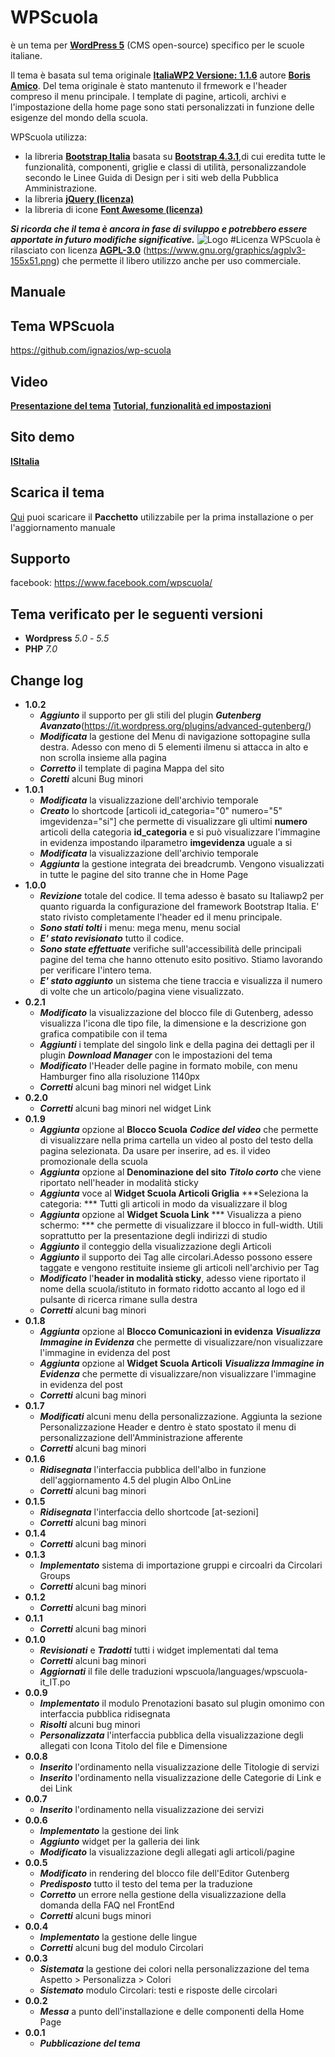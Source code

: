 # WPScuola
è un tema per [**WordPress 5**](https://it.wordpress.org/) (CMS open-source) specifico per le scuole italiane. 

Il tema è basata sul tema originale [**ItaliaWP2 Versione: 1.1.6**](https://github.com/italia/design-wordpress-theme-italiaWP2) autore [**Boris Amico**](http://italiawp.borisamico.it/). 
Del tema originale è stato mantenuto il frmework e l'header compreso il menu principale. I template di pagine, articoli, archivi e l'impostazione della home page sono stati personalizzati in funzione delle esigenze del mondo della scuola.

WPScuola utilizza:
- la libreria [**Bootstrap Italia**](https://italia.github.io/bootstrap-italia/) basata su [**Bootstrap 4.3.1**](https://getbootstrap.com/),di cui eredita tutte le funzionalità, componenti, griglie e classi di utilità, personalizzandole secondo le Linee Guida di Design per i siti web della Pubblica Amministrazione. 
- la libreria [**jQuery (licenza)**](https://jquery.org/license/)
- la libreria di icone [**Font Awesome (licenza)**](https://github.com/FortAwesome/Font-Awesome#license)

***Si ricorda che il tema è ancora in fase di sviluppo e potrebbero essere apportate in futuro modifiche significative.***
![Logo](https://github.com/ignazios/wp-scuola/blob/master/screenshot.png)
#Licenza
WPScuola è rilasciato con licenza [**AGPL-3.0**](https://opensource.org/licenses/AGPL-3.0) (https://www.gnu.org/graphics/agplv3-155x51.png) che permette il libero utilizzo anche per uso commerciale.
## Manuale
## Tema WPScuola
https://github.com/ignazios/wp-scuola
## Video
[**Presentazione del tema**](https://www.youtube.com/watch?v=3DRjP9RIVzo&t=20s)
[**Tutorial, funzionalità ed impostazioni**](https://www.youtube.com/playlist?list=PLqSQgRX-fP44XOIxEU6q7PD74QzYK0KEs)
## Sito demo
[**ISItalia**](http://isitalia.eduva.org/)
## Scarica il tema 
[Qui](https://raw.githubusercontent.com/ignazios/wp-scuola/master/wp-scuola.zip) puoi scaricare il **Pacchetto** utilizzabile per la prima installazione o per l'aggiornamento manuale
## Supporto
facebook: https://www.facebook.com/wpscuola/
## Tema verificato per le seguenti versioni
 - **Wordpress** 	*5.0* - *5.5*
 - **PHP** 		*7.0*
## Change log
- **1.0.2**
  - ***Aggiunto*** il supporto per gli stili del plugin ***Gutenberg Avanzato***(https://it.wordpress.org/plugins/advanced-gutenberg/)
  - ***Modificata*** la gestione del Menu di navigazione sottopagine sulla destra. Adesso con meno di 5 elementi ilmenu si attacca in alto e non scrolla insieme alla pagina
  - ***Corretto*** il template di pagina Mappa del sito
  - ***Coretti*** alcuni Bug minori
- **1.0.1**
  - ***Modificata*** la visualizzazione dell'archivio temporale
  - ***Creato*** lo shortcode [articoli id_categoria="0" numero="5" imgevidenza="si"] che permette di visualizzare gli ultimi **numero** articoli della categoria **id_categoria** e si può visualizzare l'immagine in evidenza impostando ilparametro **imgevidenza** uguale a si
  - ***Modificata*** la visualizzazione dell'archivio temporale
  - ***Aggiunta*** la gestione integrata dei breadcrumb. Vengono visualizzati in tutte le pagine del sito tranne che in Home Page
- **1.0.0**
  - ***Revizione*** totale del codice. Il tema adesso è basato su Italiawp2 per quanto riguarda la configurazione del framework Bootstrap Italia. E' stato rivisto completamente l'header ed il menu principale.
  - ***Sono stati tolti*** i menu: mega menu, menu social
  - ***E' stato revisionato*** tutto il codice.
  - ***Sono state effettuate*** verifiche sull'accessibilità delle principali pagine del tema che hanno ottenuto esito positivo. Stiamo lavorando per verificare l'intero tema.
  - ***E' stato aggiunto*** un sistema che tiene traccia e visualizza il numero di volte che un articolo/pagina viene visualizzato.
- **0.2.1**
  - ***Modificato*** la visualizzazione del blocco file di Gutenberg, adesso visualizza l'icona dle tipo file, la dimensione e la descrizione gon grafica compatibile con il tema
  - ***Aggiunti*** i template del singolo link e della pagina dei dettagli per il plugin ***Download Manager*** con le impostazioni del tema
  - ***Modificato*** l'Header delle pagine in formato mobile, con menu Hamburger fino alla risoluzione 1140px
  - ***Corretti*** alcuni bag minori nel widget Link
- **0.2.0**
  - ***Corretti*** alcuni bag minori nel widget Link
- **0.1.9**
  - ***Aggiunta*** opzione al **Blocco Scuola**  ***Codice del video*** che permette di visualizzare nella prima cartella un video al posto del testo della pagina selezionata. Da usare per inserire, ad es. il video promozionale della scuola
  - ***Aggiunta*** opzione al **Denominazione del sito**  ***Titolo corto*** che viene riportato nell'header in modalità sticky 
  - ***Aggiunta*** voce al **Widget Scuola Articoli Griglia**  ***Seleziona la categoria: *** Tutti gli articoli in modo da visualizzare il blog 
  - ***Aggiunta*** opzione al **Widget Scuola Link**  *** Visualizza a pieno schermo: *** che permette di visualizzare il blocco in full-width. Utili soprattutto per la presentazione degli indirizzi di studio 
  - ***Aggiunto*** il conteggio della visualizzazione degli Articoli
  - ***Aggiunto*** il supporto dei Tag alle circolari.Adesso possono essere taggate e vengono restituite insieme gli articoli nell'archivio per Tag
  - ***Modificato*** l'**header in modalità sticky**, adesso viene riportato il nome della scuola/istituto in formato ridotto accanto al logo ed il pulsante di ricerca rimane sulla destra
  - ***Corretti*** alcuni bag minori
- **0.1.8**
  - ***Aggiunta*** opzione al **Blocco Comunicazioni in evidenza**  ***Visualizza Immagine in Evidenza*** che permette di visualizzare/non visualizzare l'immagine in evidenza del post
  - ***Aggiunta*** opzione al **Widget Scuola Articoli**  ***Visualizza Immagine in Evidenza*** che permette di visualizzare/non visualizzare l'immagine in evidenza del post
  - ***Corretti*** alcuni bag minori
- **0.1.7**
  - ***Modificati*** alcuni menu della personalizzazione. Aggiunta la sezione Personalizzazione Header e dentro è stato spostato il menu di personalizzazione dell'Amministrazione afferente  
  - ***Corretti*** alcuni bag minori
- **0.1.6**
  - ***Ridisegnata*** l'interfaccia pubblica dell'albo in funzione dell'aggiornamento 4.5 del plugin Albo OnLine 
  - ***Corretti*** alcuni bag minori
- **0.1.5**
  - ***Ridisegnata*** l'interfaccia dello shortcode [at-sezioni] 
  - ***Corretti*** alcuni bag minori
- **0.1.4**
  - ***Corretti*** alcuni bag minori
- **0.1.3**
  - ***Implementato*** sistema di importazione gruppi e circoalri da Circolari Groups
  - ***Corretti*** alcuni bag minori
- **0.1.2**
  - ***Corretti*** alcuni bag minori
- **0.1.1**
  - ***Corretti*** alcuni bag minori
- **0.1.0**
  - ***Revisionati*** e ***Tradotti*** tutti i widget implementati dal tema
  - ***Corretti*** alcuni bag minori
  - ***Aggiornati*** il file delle traduzioni wpscuola/languages/wpscuola-it_IT.po   
- **0.0.9**
  - ***Implementato*** il modulo Prenotazioni basato sul plugin omonimo con interfaccia pubblica ridisegnata
  - ***Risolti*** alcuni bug minori
  - ***Personalizzata*** l'interfaccia pubblica della visualizzazione degli allegati con Icona Titolo del file e Dimensione
- **0.0.8**
  - ***Inserito*** l'ordinamento nella visualizzazione delle Titologie di servizi
  - ***Inserito*** l'ordinamento nella visualizzazione delle Categorie di Link e dei Link 
- **0.0.7**
  - ***Inserito*** l'ordinamento nella visualizzazione dei servizi
- **0.0.6**
  - ***Implementato*** la gestione dei link
  - ***Aggiunto*** widget per la galleria dei link
  - ***Modificato*** la visualizzazione degli allegati agli articoli/pagine
- **0.0.5**
  - ***Modificato*** in rendering del blocco file dell'Editor Gutenberg
  - ***Predisposto*** tutto il testo del tema per la traduzione
  - ***Corretto*** un errore nella gestione della visualizzazione della domanda della FAQ nel FrontEnd
  - ***Corretti*** alcuni bugs minori
- **0.0.4**
  - ***Implementato*** la gestione delle lingue
  - ***Corretti*** alcuni bug del modulo Circolari
- **0.0.3**
  - ***Sistemata*** la gestione dei colori nella personalizzazione del tema Aspetto > Personalizza > Colori
  - ***Sistemato*** modulo Circolari: testi e risposte delle circolari
- **0.0.2**
  - ***Messa*** a punto dell'installazione e delle componenti della Home Page
- **0.0.1**
  - ***Pubblicazione del tema***
